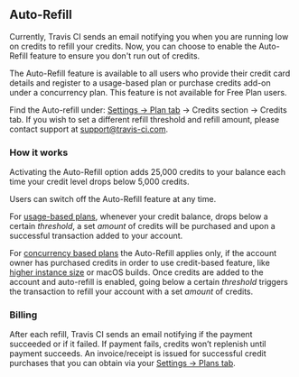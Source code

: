 ## Auto-Refill

Currently, Travis CI sends an email notifying you when you are running low on credits to refill your credits. Now, you can choose to enable the Auto-Refill feature to ensure you don't run out of credits.

The Auto-Refill feature is available to all users who provide their credit card details and register to a usage-based plan or purchase credits add-on under a concurrency plan. This feature is not available for Free Plan users.

Find the Auto-refill under: [Settings -> Plan tab](https://travis-ci.com/account/plan) -> Credits section -> Credits tab.
If you wish to set a different refill threshold and refill amount, please contact support at support@travis-ci.com. 

### How it works

Activating the Auto-Refill option adds 25,000 credits to your balance each time your credit level drops below 5,000 credits.

Users can switch off the Auto-Refill feature at any time.

For [usage-based plans](/user/billing-overview/#usage-based-plans), whenever your credit balance, drops below a certain *threshold*, a set *amount* of credits will be purchased and upon a successful transaction added to your account.

For [concurrency based plans](user/billing-overview/#concurrency-based-plans) the Auto-Refill applies only, if the account owner has purchased credits in order to use credit-based feature, like [higher instance size](/user/billing-overview/#vm-instance-sizes-and-credit-cost) or macOS builds. Once credits are added to the account and auto-refill is enabled, going below a certain *threshold* triggers the transaction to refill your account with a set *amount* of credits.

### Billing

After each refill, Travis CI sends an email notifying if the payment succeeded or if it failed. If payment fails, credits won’t replenish until payment succeeds. An invoice/receipt is issued for successful credit purchases that you can obtain via your [Settings -> Plans tab](https://travis-ci.com/account/plan).
